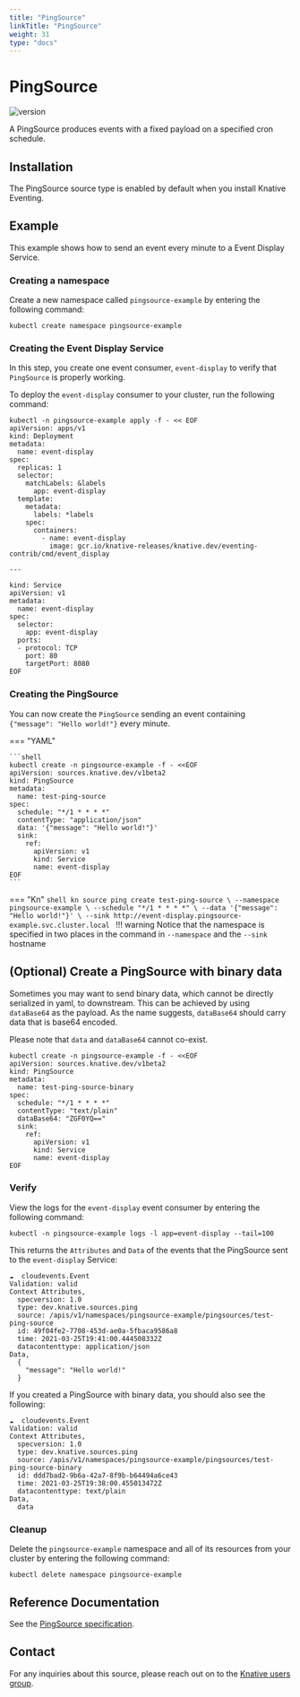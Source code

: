 ```yaml
---
title: "PingSource"
linkTitle: "PingSource"
weight: 31
type: "docs"
---
```


# PingSource

![version](https://img.shields.io/badge/API_Version-v1beta2-red?style=flat-square)

A PingSource produces events with a fixed payload on a specified cron schedule.

## Installation

The PingSource source type is enabled by default when you install Knative Eventing.

## Example

This example shows how to send an event every minute to a Event Display Service.

### Creating a namespace

Create a new namespace called `pingsource-example` by entering the following
command:

```shell
kubectl create namespace pingsource-example
```

### Creating the Event Display Service

In this step, you create one event consumer, `event-display` to verify that
`PingSource` is properly working.

To deploy the `event-display` consumer to your cluster, run the following
command:

```shell
kubectl -n pingsource-example apply -f - << EOF
apiVersion: apps/v1
kind: Deployment
metadata:
  name: event-display
spec:
  replicas: 1
  selector:
    matchLabels: &labels
      app: event-display
  template:
    metadata:
      labels: *labels
    spec:
      containers:
        - name: event-display
          image: gcr.io/knative-releases/knative.dev/eventing-contrib/cmd/event_display

---

kind: Service
apiVersion: v1
metadata:
  name: event-display
spec:
  selector:
    app: event-display
  ports:
  - protocol: TCP
    port: 80
    targetPort: 8080
EOF
```

### Creating the PingSource

You can now create the `PingSource` sending an event containing
`{"message": "Hello world!"}` every minute.

=== "YAML"

    ```shell
    kubectl create -n pingsource-example -f - <<EOF
    apiVersion: sources.knative.dev/v1beta2
    kind: PingSource
    metadata:
      name: test-ping-source
    spec:
      schedule: "*/1 * * * *"
      contentType: "application/json"
      data: '{"message": "Hello world!"}'
      sink:
        ref:
          apiVersion: v1
          kind: Service
          name: event-display
    EOF
    ```

=== "Kn"
    ```shell
    kn source ping create test-ping-source \
      --namespace pingsource-example \
      --schedule "*/1 * * * *" \
      --data '{"message": "Hello world!"}' \
      --sink http://event-display.pingsource-example.svc.cluster.local
    ```
    !!! warning
        Notice that the namespace is specified in two places in the command in `--namespace` and the `--sink` hostname


## (Optional) Create a PingSource with binary data

Sometimes you may want to send binary data, which cannot be directly serialized in yaml, to downstream. This can be achieved by using `dataBase64` as the payload. As the name suggests, `dataBase64` should carry data that is base64 encoded.

Please note that `data` and `dataBase64` cannot co-exist.

```shell
kubectl create -n pingsource-example -f - <<EOF
apiVersion: sources.knative.dev/v1beta2
kind: PingSource
metadata:
  name: test-ping-source-binary
spec:
  schedule: "*/1 * * * *"
  contentType: "text/plain"
  dataBase64: "ZGF0YQ=="
  sink:
    ref:
      apiVersion: v1
      kind: Service
      name: event-display
EOF
```

### Verify

View the logs for the `event-display` event consumer by
entering the following command:

```shell
kubectl -n pingsource-example logs -l app=event-display --tail=100
```

This returns the `Attributes` and `Data` of the events that the PingSource sent to the `event-display` Service:

```shell
☁️  cloudevents.Event
Validation: valid
Context Attributes,
  specversion: 1.0
  type: dev.knative.sources.ping
  source: /apis/v1/namespaces/pingsource-example/pingsources/test-ping-source
  id: 49f04fe2-7708-453d-ae0a-5fbaca9586a8
  time: 2021-03-25T19:41:00.444508332Z
  datacontenttype: application/json
Data,
  {
    "message": "Hello world!"
  }
```

If you created a PingSource with binary data, you should also see the following:

```shell
☁️  cloudevents.Event
Validation: valid
Context Attributes,
  specversion: 1.0
  type: dev.knative.sources.ping
  source: /apis/v1/namespaces/pingsource-example/pingsources/test-ping-source-binary
  id: ddd7bad2-9b6a-42a7-8f9b-b64494a6ce43
  time: 2021-03-25T19:38:00.455013472Z
  datacontenttype: text/plain
Data,
  data
```

### Cleanup

Delete the `pingsource-example` namespace and all of its resources from your
cluster by entering the following command:

```shell
kubectl delete namespace pingsource-example
```

## Reference Documentation

See the [PingSource specification](../../reference/api/eventing/#sources.knative.dev/v1beta2.PingSource).

## Contact

For any inquiries about this source, please reach out on to the
[Knative users group](https://groups.google.com/forum/#!forum/knative-users).
